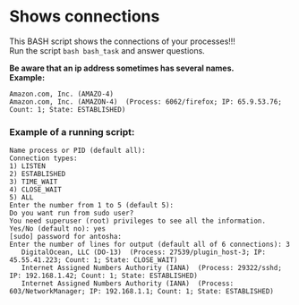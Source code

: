 # Shows connections
This BASH script shows the connections of your processes!!!  
Run the script ```bash bash_task``` and answer questions.  

**Be aware that an ip address sometimes has several names.**  
**Example:**  
```
Amazon.com, Inc. (AMAZO-4)
Amazon.com, Inc. (AMAZON-4)  (Process: 6062/firefox; IP: 65.9.53.76; Count: 1; State: ESTABLISHED)
```

### Example of a running script:
````
Name process or PID (default all): 
Connection types:
1) LISTEN
2) ESTABLISHED
3) TIME_WAIT
4) CLOSE_WAIT
5) ALL
Enter the number from 1 to 5 (default 5): 
Do you want run from sudo user?
You need superuser (root) privileges to see all the information.
Yes/No (default no): yes
[sudo] password for antosha:
Enter the number of lines for output (default all of 6 connections): 3
   DigitalOcean, LLC (DO-13)  (Process: 27539/plugin_host-3; IP: 45.55.41.223; Count: 1; State: CLOSE_WAIT)
   Internet Assigned Numbers Authority (IANA)  (Process: 29322/sshd; IP: 192.168.1.42; Count: 1; State: ESTABLISHED)
   Internet Assigned Numbers Authority (IANA)  (Process: 603/NetworkManager; IP: 192.168.1.1; Count: 1; State: ESTABLISHED)
````
